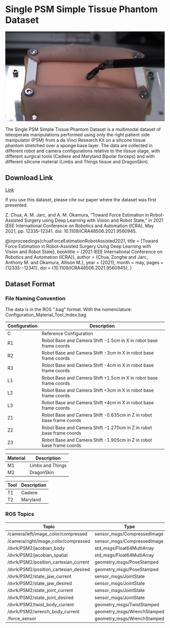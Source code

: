 # Single PSM Simple Tissue Phantom Dataset

![Sample Image](/img_2894.jpg)

The Single PSM Simple Tissue Phantom Dataset is a multimodal dataset of teleoperate manipulations performed using only the right patient side manipulator (PSM) from a da Vinci Research Kit on a silicone tissue phantom stretched over a sponge base layer. The data are collected in different robot and camera configurations relative to the tissue stage, with different surgical tools (Cadiere and Maryland Bipolar forceps) and with different silicone material (Limbs and Things tissue and DragonSkin).

## Download Link

[Link](https://cwru.box.com/s/dllw66bd55gxpv4pyo6mlezhi1qfdowb)

If you use this dataset, please cite our paper where the dataset was first presented.

Z. Chua, A. M. Jarc, and A. M. Okamura, “Toward Force Estimation in Robot-Assisted Surgery using Deep Learning with Vision and Robot State,” in 2021 IEEE International Conference on Robotics and Automation (ICRA), May 2021, pp. 12335–12341. doi: 10.1109/ICRA48506.2021.9560945.

@inproceedings{chuaForceEstimationRobotAssisted2021,
  title = {Toward Force Estimation in Robot-Assisted Surgery Using Deep Learning with Vision and Robot State},
  booktitle = {2021 IEEE International Conference on Robotics and Automation (ICRA)},
  author = {Chua, Zonghe and Jarc, Anthony M. and Okamura, Allison M.},
  year = {2021},
  month = may,
  pages = {12335--12341},
  doi = {10.1109/ICRA48506.2021.9560945},
}


## Dataset Format

### File Naming Convention

The data is in the ROS ".bag" format. With the nomenclature: Configuration_Material_Tool_Index.bag


| Configuration      | Description |
| -------------------| ----------- |
| C                  | Reference Configuration      |
| R1                 | Robot Base and Camera Shift -1.5cm in X in robot base frame coords |
| R2                 | Robot Base and Camera Shift -3cm in X in robot base frame coords |
| R3                 | Robot Base and Camera Shift -4cm in X in robot base frame coords |
| L1                 | Robot Base and Camera Shift +1.5cm in X in robot base frame coords |
| L2                 | Robot Base and Camera Shift +3cm in X in robot base frame coords |
| L3                 | Robot Base and Camera Shift +4cm in X in robot base frame coords |
| Z1                 | Robot Base and Camera Shift -0.635cm in Z in robot base frame coords |
| Z2                 | Robot Base and Camera Shift -1.270cm in Z in robot base frame coords |
| Z3                 | Robot Base and Camera Shift -1.905cm in Z in robot base frame coords|

| Material      | Description |
| --------------| ----------- |
| M1            | Limbs and Things|
| M2            | DragonSkin      |

| Tool      | Description |
| ----------| ----------- |
| T1        | Cadiere     |
| T2        | Maryland    |

### ROS Topics

| Topic   | Type |
|---------|------|
|/camera/left/image_color/compressed     |sensor_msgs/CompressedImage
|/camera/right/image_color/compressed    |sensor_msgs/CompressedImage
|/dvrk/PSM2/jacobian_body                |std_msgs/Float64MultiArray
|/dvrk/PSM2/jacobian_spatial             |std_msgs/Float64MultiArray
|/dvrk/PSM2/position_cartesian_current   |geometry_msgs/PoseStamped
|/dvrk/PSM2/position_cartesian_desired   |geometry_msgs/PoseStamped
|/dvrk/PSM2/state_jaw_current            |sensor_msgs/JointState
|/dvrk/PSM2/state_jaw_desired            |sensor_msgs/JointState
|/dvrk/PSM2/state_joint_current          |sensor_msgs/JointState
|/dvrk/PSM2/state_joint_desired          |sensor_msgs/JointState
|/dvrk/PSM2/twist_body_current           |geometry_msgs/TwistStamped
|/dvrk/PSM2/wrench_body_current          |geometry_msgs/WrenchStamped
|/force_sensor                           |geometry_msgs/WrenchStamped
